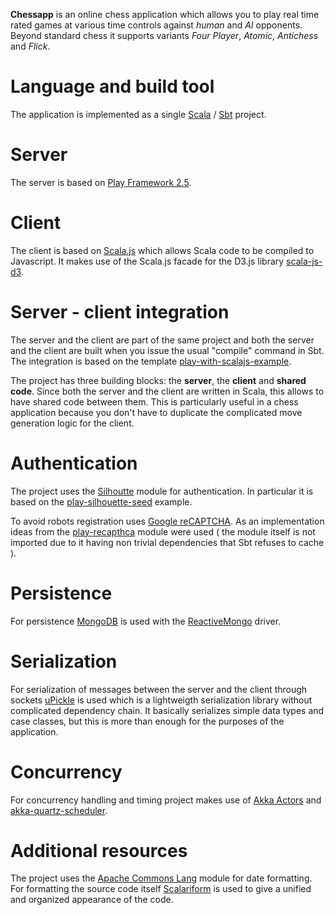 **Chessapp** is an online chess application which allows you to play real time rated games at various time controls against *human* and *AI* opponents. Beyond standard chess it supports variants *Four Player*, *Atomic*, *Antichess* and *Flick*.

# Language and build tool

The application is implemented as a single [Scala](https://www.scala-lang.org/) / [Sbt](http://www.scala-sbt.org/) project.

# Server

The server is based on [Play Framework 2.5](https://www.playframework.com/documentation/2.5.x/ScalaHome).

# Client

The client is based on [Scala.js](https://www.scala-js.org/) which allows Scala code to be compiled to Javascript. It makes use of the Scala.js facade for the D3.js library [scala-js-d3](https://github.com/spaced/scala-js-d3).

# Server - client integration

The server and the client are part of the same project and both the server and the client are built when you issue the usual "compile" command in Sbt. The integration is based on the template [play-with-scalajs-example](https://github.com/vmunier/play-with-scalajs-example).

The project has three building blocks: the **server**, the **client** and **shared code**. Since both the server and the client are written in Scala, this allows to have shared code between them. This is particularly useful in a chess application because you don't have to duplicate the complicated move generation logic for the client.

# Authentication

The project uses the [Silhoutte](https://www.silhouette.rocks/docs) module for authentication. In particular it is based on the [play-silhouette-seed](https://github.com/mohiva/play-silhouette-seed) example.

To avoid robots registration uses [Google reCAPTCHA](https://www.google.com/recaptcha/intro/). As an implementation ideas from the [play-recapthca](https://github.com/chrisnappin/play-recaptcha) module were used ( the module itself is not imported due to it having non trivial dependencies that Sbt refuses to cache ).

# Persistence

For persistence [MongoDB](https://www.mongodb.com/) is used with the [ReactiveMongo](http://reactivemongo.org/) driver.

# Serialization

For serialization of messages between the server and the client through sockets [uPickle](http://www.lihaoyi.com/upickle-pprint/upickle/) is used which is a lightweigth serialization library without complicated dependency chain. It basically serializes simple data types and case classes, but this is more than enough for the purposes of the application.

# Concurrency

For concurrency handling and timing project makes use of [Akka Actors](http://doc.akka.io/docs/akka/current/scala/actors.html) and [akka-quartz-scheduler](https://github.com/enragedginger/akka-quartz-scheduler).

# Additional resources

The project uses the [Apache Commons Lang](https://commons.apache.org/proper/commons-lang/) module for date formatting. For formatting the source code itself [Scalariform](https://github.com/scala-ide/scalariform) is used to give a unified and organized appearance of the code.
